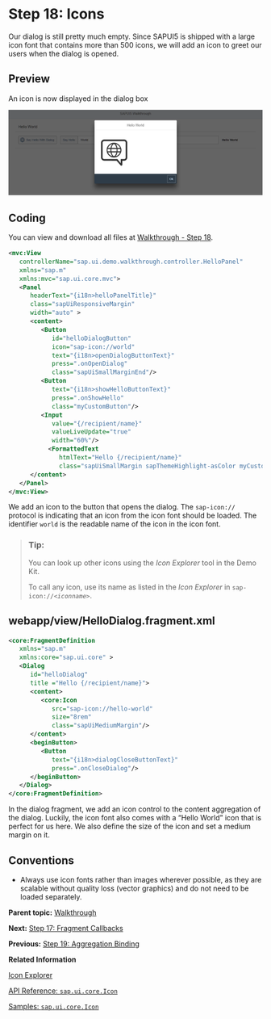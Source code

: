 <!-- loio776f7352807e4f82b18176c8fbdc0c56 -->

# Step 18: Icons

Our dialog is still pretty much empty. Since SAPUI5 is shipped with a large icon font that contains more than 500 icons, we will add an icon to greet our users when the dialog is opened.



## Preview

   
  
<a name="loio776f7352807e4f82b18176c8fbdc0c56__fig_r1j_pst_mr"/>An icon is now displayed in the dialog box

 ![](images/SAPUI5_Walkthrough_Step_18_bd57299.png "An icon is now displayed in the dialog box") 



## Coding

You can view and download all files at [Walkthrough - Step 18](https://ui5.sap.com/#/entity/sap.m.tutorial.walkthrough/sample/sap.m.tutorial.walkthrough.18).

```xml
<mvc:View
   controllerName="sap.ui.demo.walkthrough.controller.HelloPanel"
   xmlns="sap.m"
   xmlns:mvc="sap.ui.core.mvc">
   <Panel
      headerText="{i18n>helloPanelTitle}"
      class="sapUiResponsiveMargin"
      width="auto" >
      <content>
         <Button
            id="helloDialogButton"
            icon="sap-icon://world"
            text="{i18n>openDialogButtonText}"
            press=".onOpenDialog"
            class="sapUiSmallMarginEnd"/>
         <Button
            text="{i18n>showHelloButtonText}"
            press=".onShowHello"
            class="myCustomButton"/>
         <Input
            value="{/recipient/name}"
            valueLiveUpdate="true"
            width="60%"/>
           <FormattedText
              htmlText="Hello {/recipient/name}"
              class="sapUiSmallMargin sapThemeHighlight-asColor myCustomText"/>
      </content>
   </Panel>
</mvc:View>
```

We add an icon to the button that opens the dialog. The `sap-icon://` protocol is indicating that an icon from the icon font should be loaded. The identifier `world` is the readable name of the icon in the icon font.

> ### Tip:  
> You can look up other icons using the *Icon Explorer* tool in the Demo Kit.
> 
> To call any icon, use its name as listed in the *Icon Explorer* in <code>sap-icon://<i>&lt;iconname&gt;</i></code>.



## webapp/view/HelloDialog.fragment.xml

```xml
<core:FragmentDefinition
   xmlns="sap.m"
   xmlns:core="sap.ui.core" >
   <Dialog
      id="helloDialog"
      title ="Hello {/recipient/name}">
      <content>
         <core:Icon
            src="sap-icon://hello-world"
            size="8rem"
            class="sapUiMediumMargin"/>
      </content>
      <beginButton>
         <Button
            text="{i18n>dialogCloseButtonText}"
            press=".onCloseDialog"/>
      </beginButton>
   </Dialog>
</core:FragmentDefinition>
```

In the dialog fragment, we add an icon control to the content aggregation of the dialog. Luckily, the icon font also comes with a “Hello World” icon that is perfect for us here. We also define the size of the icon and set a medium margin on it.



## Conventions

-   Always use icon fonts rather than images wherever possible, as they are scalable without quality loss \(vector graphics\) and do not need to be loaded separately.


**Parent topic:** [Walkthrough](walkthrough-3da5f4b.md "In this tutorial we will introduce you to all major development paradigms of SAPUI5.")

**Next:** [Step 17: Fragment Callbacks](step-17-fragment-callbacks-354f98e.md "Now that we have integrated the dialog, it's time to add some user interaction. The user will definitely want to close the dialog again at some point, so we add a button to close the dialog and assign an event handler.")

**Previous:** [Step 19: Aggregation Binding](step-19-aggregation-binding-bf71375.md "Now that we have established a good structure for our app, it's time to add some more functionality. We start exploring more features of data binding by adding some invoice data in JSON format that we display in a list below the panel.")

**Related Information**  


[Icon Explorer](https://ui5.sap.com/test-resources/sap/m/demokit/iconExplorer/webapp/index.html)

[API Reference: `sap.ui.core.Icon`](https://ui5.sap.com/#/api/sap.ui.core.Icon)

[Samples: `sap.ui.core.Icon` ](https://ui5.sap.com/#/entity/sap.ui.core.Icon)

